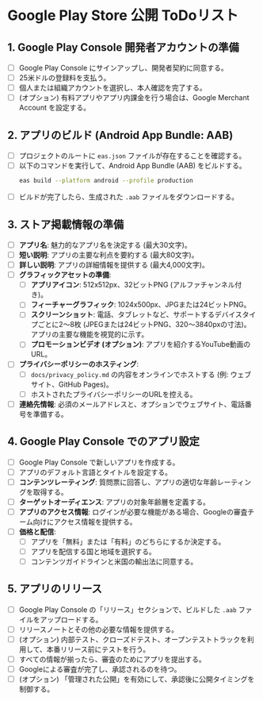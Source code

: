 # Google Play Store 公開 ToDoリスト

## 1. Google Play Console 開発者アカウントの準備
- [ ] Google Play Console にサインアップし、開発者契約に同意する。
- [ ] 25米ドルの登録料を支払う。
- [ ] 個人または組織アカウントを選択し、本人確認を完了する。
- [ ] (オプション) 有料アプリやアプリ内課金を行う場合は、Google Merchant Account を設定する。

## 2. アプリのビルド (Android App Bundle: AAB)
- [ ] プロジェクトのルートに `eas.json` ファイルが存在することを確認する。
- [ ] 以下のコマンドを実行して、Android App Bundle (AAB) をビルドする。
  ```bash
  eas build --platform android --profile production
  ```
- [ ] ビルドが完了したら、生成された `.aab` ファイルをダウンロードする。

## 3. ストア掲載情報の準備
- [ ] **アプリ名**: 魅力的なアプリ名を決定する (最大30文字)。
- [ ] **短い説明**: アプリの主要な利点を要約する (最大80文字)。
- [ ] **詳しい説明**: アプリの詳細情報を提供する (最大4,000文字)。
- [ ] **グラフィックアセットの準備**:
    - [ ] **アプリアイコン**: 512x512px、32ビットPNG (アルファチャンネル付き)。
    - [ ] **フィーチャーグラフィック**: 1024x500px、JPGまたは24ビットPNG。
    - [ ] **スクリーンショット**: 電話、タブレットなど、サポートするデバイスタイプごとに2〜8枚 (JPEGまたは24ビットPNG、320〜3840pxの寸法)。アプリの主要な機能を視覚的に示す。
    - [ ] **プロモーションビデオ (オプション)**: アプリを紹介するYouTube動画のURL。
- [ ] **プライバシーポリシーのホスティング**:
    - [ ] `docs/privacy_policy.md` の内容をオンラインでホストする (例: ウェブサイト、GitHub Pages)。
    - [ ] ホストされたプライバシーポリシーのURLを控える。
- [ ] **連絡先情報**: 必須のメールアドレスと、オプションでウェブサイト、電話番号を準備する。

## 4. Google Play Console でのアプリ設定
- [ ] Google Play Console で新しいアプリを作成する。
- [ ] アプリのデフォルト言語とタイトルを設定する。
- [ ] **コンテンツレーティング**: 質問票に回答し、アプリの適切な年齢レーティングを取得する。
- [ ] **ターゲットオーディエンス**: アプリの対象年齢層を定義する。
- [ ] **アプリのアクセス情報**: ログインが必要な機能がある場合、Googleの審査チーム向けにアクセス情報を提供する。
- [ ] **価格と配信**:
    - [ ] アプリを「無料」または「有料」のどちらにするか決定する。
    - [ ] アプリを配信する国と地域を選択する。
    - [ ] コンテンツガイドラインと米国の輸出法に同意する。

## 5. アプリのリリース
- [ ] Google Play Console の「リリース」セクションで、ビルドした `.aab` ファイルをアップロードする。
- [ ] リリースノートとその他の必要な情報を提供する。
- [ ] (オプション) 内部テスト、クローズドテスト、オープンテストトラックを利用して、本番リリース前にテストを行う。
- [ ] すべての情報が揃ったら、審査のためにアプリを提出する。
- [ ] Googleによる審査が完了し、承認されるのを待つ。
- [ ] (オプション) 「管理された公開」を有効にして、承認後に公開タイミングを制御する。
